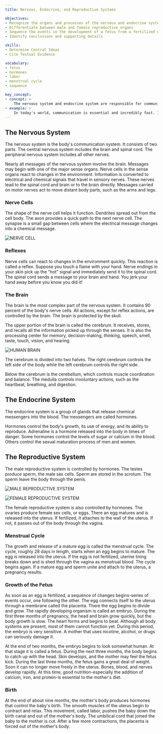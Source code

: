 ```yaml
---
title: Nervous, Endocrine, and Reproductive Systems

objectives:
- Recognize the organs and processes of the nervous and endocrine systems
- Differentiate between male and female reproductive organs
- Sequence the events in the development of a fetus from a fertilized egg
- Identify conclusions and supporting details

skills:
- Determine Central Ideas
- Cite Textual Evidence

vocabulary:
- fetus
- hormones
- labor
- menstrual cycle
- sequence

key_concept:
- concept: >
    The nervous system and endocrine system are responsible for communications within the body. They control many processes in the body, including those of the reproductive system.
- example: >
    In today's world, communication is essential and incredibly fast. Information travels through air waves and optic fibers at tremendous speeds. Such communication is essential to your survival too. When your senses receive messages suggesting that you are in danger. your brain must receive and process those messages in time to prevent serious injury. Thankfully, you have a high-speed communication system of your own-your nervous system.
---
```

## The Nervous System

The nervous system is the body's communication system. It consists of two parts. The central nervous system includes the brain and spinal cord. The peripheral nervous system includes all other nerves.

Nearly all messages of the nervous system involve the brain. Messages may begin with one of the major sense organs. Nerve cells in the sense organs react to changes in the environment. Information is converted to electrical and chemical signals that travel in sensory nerves. These nerves lead to the spinal cord and brain or to the brain directly. Messages carried on motor nerves act to move distant body parts, such as the arms and legs.

### Nerve Cells

The shape of the nerve cell helps it function. Dendrites spread out from the cell body. The axon provides a quick path to the next nerve cell. The synapse is a small gap between cells where the electrical message changes into a chemical message.

![NERVE CELL]()

### Reflexes

Nerve cells can react to changes in the environment quickly. This reaction is called a reflex. Suppose you touch a flame with your hand. Nerve endings in your skin pick up the "hot" signal and immediately send it to the spinal cord. The spinal cord sends a message to your brain and hand. You jerk your hand away before you know you did it!

### The Brain

The brain is the most complex part of the nervous system. It contains 90 percent of the body's nerve cells. All actions, except for reflex actions, are controlled by the brain. The brain is protected by the skull.

The upper portion of the brain is called the cerebrum. It receives, stores, and recalls all the information picked up through the senses. It is also the processing center for memory, decision-making, thinking, speech, smell, taste, touch, vision, and hearing.

![HUMAN BRAIN]()

The cerebrum is divided into two halves. The right cerebrum controls the left side of the body while the left cerebrum controls the right side.

Below the cerebrum is the cerebellum, which controls muscle coordination and balance. The medulla controls involuntary actions, such as the heartbeat, breathing, and digestion.

## The Endocrine System

The endocrine system is a group of glands that release chemical messengers into the blood. The messengers are called hormones.

Hormones control the body's growth, its use of energy, and its ability to reproduce. Adrenaline is a hormone released into the body in times of danger. Some hormones control the levels of sugar or calcium in the blood. Others control the sexual maturation process of men and women.

## The Reproductive System

The male reproductive system is controlled by hormones. The testes produce sperm, the male sex cells. Sperm are stored in the scrotum. The sperm leave the body through the penis.

![MALE REPRODUCTIVE SYSTEM]()

![FEMALE REPRODUCTIVE SYSTEM]()

The female reproductive system is also controlled by hormones. The ovaries produce female sex cells, or eggs. There an egg matures and is released into the uterus. If fertilized, it attaches to the wall of the uterus. If not, it passes out of the body through the vagina.

### Menstrual Cycle

The growth and release of a mature egg is called the menstrual cycle. The cycle, roughly 28 days in length, starts when an egg begins to mature. The egg is released into the uterus. If the egg is not fertilized, uterine lining breaks down and is shed through the vagina as menstrual blood. The cycle begins again. If a mature egg and sperm unite and attach to the uterus, a pregnancy results.

### Growth of the Fetus

As soon as an egg is fertilized, a sequence of changes begins-series of events occur, one following the other. The egg connects itself to the uterus through a membrane called the placenta. There the egg begins to divide and grow. The rapidly developing organism is called an embryo. During the first three months of pregnancy, the head and brain grow quickly, but the body growth is slow. The heart forms and begins to beat. Although all body systems are present, most of them cannot function yet. During this period, the embryo is very sensitive. A mother that uses nicotine, alcohol, or drugs can seriously damage it.

At the end of two months, the embryo begins to look somewhat human. At that stage it is called a fetus. During the next three months, the body begins to catch up with the head. Skin develops, and the mother may feel the fetus kick. During the last three months, the fetus gains a great deal of weight. Soon it can no longer move freely in the uterus. Bones, blood, and nerves develop rapidly. At this time, good nutrition-especially the addition of calcium, iron, and protein-is essential to the mother's diet.

### Birth

At the end of about nine months, the mother's body produces hormones that control the baby's birth. The smooth muscles of the uterus begin to contract and relax. This movement, called labor, pushes the baby down the birth canal and out of the mother's body. The umbilical cord that joined the baby to the mother is cut. After a few more contractions, the placenta is forced out of the mother's body.